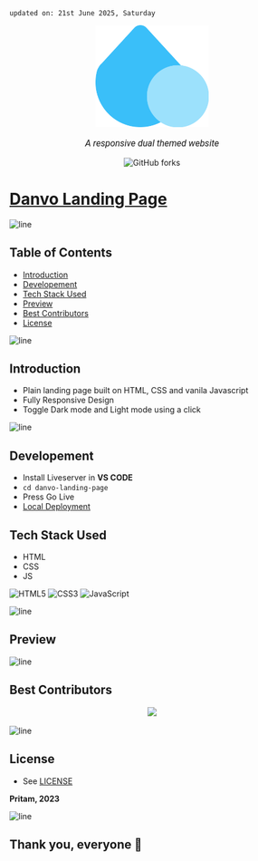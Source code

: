     updated on: 21st June 2025, Saturday

<div align=center>
    <a href="https://github.com/warmachine028/danvo-landing-page">
        <img width="200" src="./assets/logo.png" alt="Danvo Landing Page">
    </a>
    <p style="font-family: roboto, calibri; font-size:12pt; font-style:italic">A responsive dual themed website</p>
    <a src="https://github.com/warmachine028/danvo-landing-page/forks">
        <img alt="GitHub forks" src="https://img.shields.io/github/forks/warmachine028/danvo-landing-page">
    </a>
</div>

# [Danvo Landing Page](https://github.com/warmachine028/danvo-landing-page)

![line]

## Table of Contents

- [Introduction](#introduction)
- [Developement](#developement)
- [Tech Stack Used](#tech-stack-used)
- [Preview](#preview)
- [Best Contributors](#best-contributors)
- [License](#license)

![line]

## Introduction

- Plain landing page built on HTML, CSS and vanila Javascript
- Fully Responsive Design
- Toggle Dark mode and Light mode using a click

![line]

## Developement

- Install Liveserver in **VS CODE**
- `cd danvo-landing-page`
- Press Go Live
- [Local Deployment](http://localhost)

## Tech Stack Used

- HTML
- CSS
- JS

![HTML5](https://img.shields.io/badge/html5-%23E34F26.svg?style=for-the-badge&logo=html5&logoColor=white) ![CSS3](https://img.shields.io/badge/css3-%231572B6.svg?style=for-the-badge&logo=css3&logoColor=white) ![JavaScript](https://img.shields.io/badge/javascript-%23323330.svg?style=for-the-badge&logo=javascript&logoColor=%23F7DF1E)

[markdown badges]: https://github.com/Ileriayo/markdown-badges

![line]

## Preview

![line]

## Best Contributors

<div align="center">
    <a  href="https://github.com/warmachine028/danvo-landing-page/graphs/contributors">
        <img src="https://contrib.rocks/image?repo=warmachine028/danvo-landing-page" />
    </a>
</div>

![line]

## License

- See [LICENSE]

**Pritam, 2023**

![line]

## Thank you, everyone 💚

[line]: https://user-images.githubusercontent.com/75939390/137615281-3a875960-92cc-407f-97fe-fd2319bdb252.png

[License]: https://github.com/warmachine028/danvo-landing-page/blob/main/LICENSE
<!-- 21/06/25 -->
